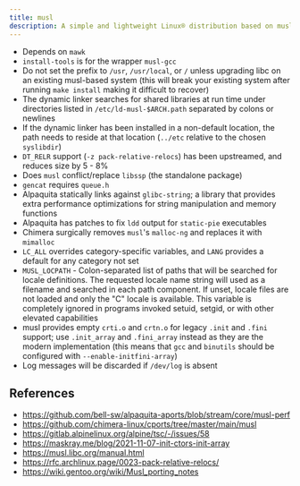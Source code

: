 ```yaml
---
title: musl
description: A simple and lightweight Linux® distribution based on musl libc and toybox
---
```


- Depends on `mawk`
- `install-tools` is for the wrapper `musl-gcc`
- Do not set the prefix to `/usr`, `/usr/local`, or `/` unless upgrading libc on an existing musl-based system (this will break your existing system after running `make install` making it difficult to recover)
- The dynamic linker searches for shared libraries at run time under directories listed in `/etc/ld-musl-$ARCH.path` separated by colons or newlines
- If the dynamic linker has been installed in a non-default location, the path needs to reside at that location (`../etc` relative to the chosen `syslibdir`)
- `DT_RELR` support (`-z pack-relative-relocs`) has been upstreamed, and reduces size by 5 - 8%
- Does `musl` conflict/replace `libssp` (the standalone package)
- `gencat` requires `queue.h`
- Alpaquita statically links against `glibc-string`; a library that provides extra performance optimizations for string manipulation and memory functions
- Alpaquita has patches to fix `ldd` output for `static-pie` executables
- Chimera surgically removes `musl`'s `malloc-ng` and replaces it with `mimalloc`
- `LC_ALL` overrides category-specific variables, and `LANG` provides a default for any category not set
- `MUSL_LOCPATH` - Colon-separated list of paths that will be searched for locale definitions. The requested locale name string will used as a filename and searched in each path component. If unset, locale files are not loaded and only the "C" locale is available. This variable is completely ignored in programs invoked setuid, setgid, or with other elevated capabilities
- musl provides empty `crti.o` and `crtn.o` for legacy `.init` and `.fini` support; use `.init_array` and `.fini_array` instead as they are the modern implementation (this means that `gcc` and `binutils` should be configured with `--enable-initfini-array`)
- Log messages will be discarded if `/dev/log` is absent

## References
- https://github.com/bell-sw/alpaquita-aports/blob/stream/core/musl-perf
- https://github.com/chimera-linux/cports/tree/master/main/musl
- https://gitlab.alpinelinux.org/alpine/tsc/-/issues/58
- https://maskray.me/blog/2021-11-07-init-ctors-init-array
- https://musl.libc.org/manual.html
- https://rfc.archlinux.page/0023-pack-relative-relocs/
- https://wiki.gentoo.org/wiki/Musl_porting_notes
